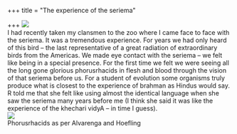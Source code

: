 +++
title = "The experience of the seriema"

+++
[![](https://manasataramgini.files.wordpress.com/2008/07/seriema1.jpg?w=296&h=300)](https://manasataramgini.files.wordpress.com/2008/07/seriema1.jpg)  
I had recently taken my clansmen to the zoo where I came face to face
with the seriema. It was a tremendous experience. For years we had only
heard of this bird – the last representative of a great radiation of
extraordinary birds from the Americas. We made eye contact with the
seriema – we felt like being in a special presence. For the first time
we felt we were seeing all the long gone glorious phorusrhacids in flesh
and blood through the vision of that seriema before us. For a student of
evolution some organisms truly produce what is closest to the experience
of brahman as Hindus would say. R told me that she felt like using
almost the identical language when she saw the seriema many years before
me (I think she said it was like the experience of the khechari vidyA –
in time I guess).  
[![](https://manasataramgini.files.wordpress.com/2008/07/phorusrhacids1.jpg?w=300&h=229)](https://manasataramgini.files.wordpress.com/2008/07/phorusrhacids1.jpg)  
Phorusrhacids as per Alvarenga and Hoefling
